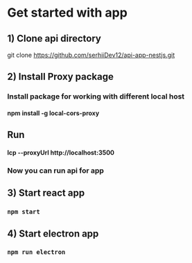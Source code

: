 # Get started with app

## 1) Clone api directory
git clone https://github.com/serhiiDev12/api-app-nestjs.git
## 2) Install Proxy package
### Install package for working with different local host
#### npm install -g local-cors-proxy
## Run
#### lcp --proxyUrl http://localhost:3500
### Now you can run api for app
## 3) Start react app
### `npm start`

## 4) Start electron app
### `npm run electron`